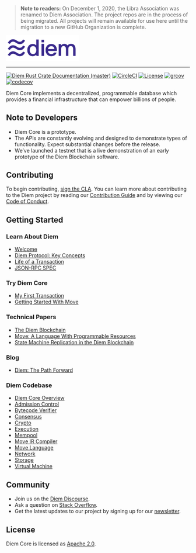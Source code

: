 > **Note to readers:** On December 1, 2020, the Libra Association was renamed to Diem Association. The project repos are in the process of being migrated. All projects will remain available for use here until the migration to a new GitHub Organization is complete.

<a href="https://developers.diem.com">
	<img width="200" src="./.assets/diem.png" alt="Diem Logo" />
</a>

---

[![Diem Rust Crate Documentation (master)](https://img.shields.io/badge/docs-master-59f)](https://diem.github.io/diem/)
[![CircleCI](https://circleci.com/gh/diem/diem.svg?style=shield)](https://circleci.com/gh/diem/diem)
[![License](https://img.shields.io/badge/license-Apache-green.svg)](LICENSE)
[![grcov](https://img.shields.io/badge/Coverage-grcov-green)](https://ci-artifacts.diem.com/coverage/unit-coverage/latest/index.html)
[![codecov](https://codecov.io/gh/diem/diem/branch/master/graph/badge.svg)](https://codecov.io/gh/diem/diem)

Diem Core implements a decentralized, programmable database which provides a financial infrastructure that can empower billions of people.

## Note to Developers
* Diem Core is a prototype.
* The APIs are constantly evolving and designed to demonstrate types of functionality. Expect substantial changes before the release.
* We’ve launched a testnet that is a live demonstration of an early prototype of the Diem Blockchain software.

## Contributing

To begin contributing, [sign the CLA](https://diem.com/en-US/cla-sign/). You can learn more about contributing to the Diem project by reading our [Contribution Guide](https://developers.diem.com/docs/community/contributing) and by viewing our [Code of Conduct](https://developers.diem.com/docs/policies/code-of-conduct).

## Getting Started

### Learn About Diem
* [Welcome](https://developers.diem.com/docs/welcome-to-diem)
* [Diem Protocol: Key Concepts](https://developers.diem.com/docs/diem-protocol)
* [Life of a Transaction](https://developers.diem.com/docs/life-of-a-transaction)
* [JSON-RPC SPEC](json-rpc/json-rpc-spec.md)

### Try Diem Core
* [My First Transaction](https://developers.diem.com/docs/my-first-transaction)
* [Getting Started With Move](https://developers.diem.com/docs/move-overview)

### Technical Papers
* [The Diem Blockchain](https://developers.diem.com/docs/the-diem-blockchain-paper)
* [Move: A Language With Programmable Resources](https://developers.diem.com/docs/move-paper)
* [State Machine Replication in the Diem Blockchain](https://developers.diem.com/docs/state-machine-replication-paper)

### Blog
* [Diem: The Path Forward](https://developers.diem.com/blog/2019/06/18/the-path-forward/)

### Diem Codebase

* [Diem Core Overview](https://developers.diem.com/docs/diem-core-overview)
* [Admission Control](https://developers.diem.com/docs/crates/admission-control)
* [Bytecode Verifier](https://developers.diem.com/docs/crates/bytecode-verifier)
* [Consensus](https://developers.diem.com/docs/crates/consensus)
* [Crypto](https://developers.diem.com/docs/crates/crypto)
* [Execution](https://developers.diem.com/docs/crates/executor)
* [Mempool](https://developers.diem.com/docs/crates/mempool)
* [Move IR Compiler](https://developers.diem.com/docs/crates/ir-to-bytecode)
* [Move Language](https://developers.diem.com/docs/crates/move-language)
* [Network](https://developers.diem.com/docs/crates/network)
* [Storage](https://developers.diem.com/docs/crates/storage)
* [Virtual Machine](https://developers.diem.com/docs/crates/vm)


## Community

* Join us on the [Diem Discourse](https://community.diem.com).
* Ask a question on [Stack Overflow](https://stackoverflow.com/questions/tagged/diem).
* Get the latest updates to our project by signing up for our [newsletter](https://developers.diem.com/newsletter_form).

## License

Diem Core is licensed as [Apache 2.0](https://github.com/diem/diem/blob/master/LICENSE).
